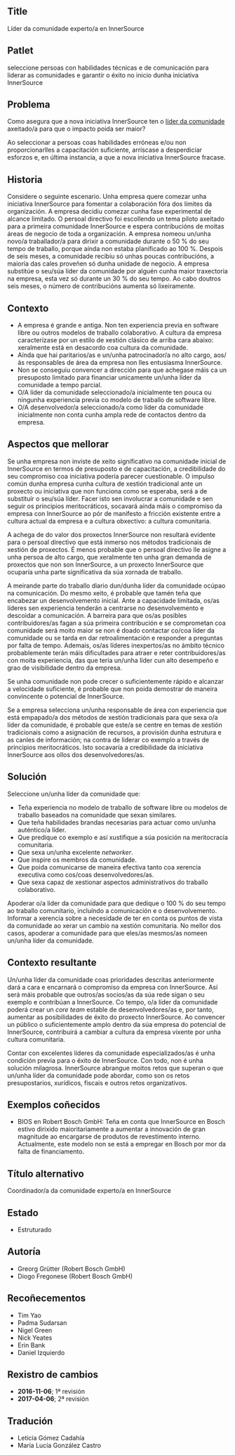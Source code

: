 ## Title

Líder da comunidade experto/a en InnerSource

## Patlet

seleccione persoas con habilidades técnicas e de comunicación para liderar as comunidades e garantir o éxito no inicio dunha iniciativa InnerSource

## Problema

Como asegura que a nova iniciativa InnerSource ten o [líder da comunidade](http://www.artofcommunityonline.org/) axeitado/a para que o impacto poida ser maior?

Ao seleccionar a persoas coas habilidades erróneas e/ou non proporcionarlles a capacitación suficiente, arríscase a desperdiciar esforzos e, en última instancia, a que a nova iniciativa InnerSource fracase.

## Historia

Considere o seguinte escenario. Unha empresa quere comezar unha iniciativa InnerSource para fomentar a colaboración fóra dos límites da organización. A empresa decidiu comezar cunha fase experimental de alcance limitado. O persoal directivo foi escollendo un tema piloto axeitado para a primeira comunidade InnerSource e espera contribucións de moitas áreas de negocio de toda a organización. A empresa nomeou un/unha novo/a traballador/a para dirixir a comunidade durante o 50 % do seu tempo de traballo, porque aínda non estaba planificado ao 100 %. Despois de seis meses, a comunidade recibiu só unhas poucas contribucións, a maioría das cales proveñen só dunha unidade de negocio. A empresa substitúe o seu/súa líder da comunidade por alguén cunha maior traxectoria na empresa, esta vez só durante un 30 % do seu tempo. Ao cabo doutros seis meses, o número de contribucións aumenta só lixeiramente.

## Contexto

- A empresa é grande e antiga. Non ten experiencia previa en software libre ou outros modelos de traballo colaborativo. A cultura da empresa caracterízase por un estilo de xestión clásico de arriba cara abaixo: xeralmente está en desacordo coa cultura da comunidade.
- Aínda que hai paritarios/as e un/unha patrocinador/a no alto cargo, aos/ás responsables de área da empresa non lles entusiasma InnerSource.
- Non se conseguiu convencer a dirección para que achegase máis ca un presuposto limitado para financiar unicamente un/unha líder da comunidade a tempo parcial.
- O/A líder da comunidade seleccionado/a inicialmente ten pouca ou ningunha experiencia previa co modelo de traballo de software libre.
- O/A desenvolvedor/a seleccionado/a como líder da comunidade inicialmente non conta cunha ampla rede de contactos dentro da empresa.

## Aspectos que mellorar

Se unha empresa non inviste de xeito significativo na comunidade inicial de InnerSource en termos de presuposto e de capacitación, a credibilidade do seu compromiso coa iniciativa podería parecer cuestionable. O impulso común dunha empresa cunha cultura de xestión tradicional ante un proxecto ou iniciativa que non funciona como se esperaba, será a de substituír o seu/súa líder. Facer isto sen involucrar a comunidade e sen seguir os principios meritocráticos, socavará aínda máis o compromiso da empresa con InnerSource ao pór de manifesto a fricción existente entre a cultura actual da empresa e a cultura obxectivo: a cultura comunitaria.

A achega de do valor dos proxectos InnerSource non resultará evidente para o persoal directivo que está inmerso nos métodos tradicionais de xestión de proxectos. É menos probable que o persoal directivo lle asigne a unha persoa de alto cargo, que xeralmente ten unha gran demanda de proxectos que non son InnerSource, a un proxecto InnerSource que ocuparía unha parte significativa da súa xornada de traballo.

A meirande parte do traballo diario dun/dunha líder da comunidade ocúpao na comunicación. Do mesmo xeito, é probable que tamén teña que encabezar un desenvolvemento inicial. Ante a capacidade limitada, os/as líderes sen experiencia tenderán a centrarse no desenvolvemento e descoidar a comunicación. A barreira para que os/as posibles contribuidores/as fagan a súa primeira contribución e se comprometan coa comunidade será moito maior se non é doado contactar co/coa líder da comunidade ou se tarda en dar retroalimentación e responder a preguntas por falta de tempo. Ademais, os/as líderes inexpertos/as no ámbito técnico probablemente terán máis dificultades para atraer e reter contribuidores/as con moita experiencia, das que tería un/unha líder cun alto desempeño e grao de visibilidade dentro da empresa.

Se unha comunidade non pode crecer o suficientemente rápido e alcanzar a velocidade suficiente, é probable que non poida demostrar de maneira convincente o potencial de InnerSource.

Se a empresa selecciona un/unha responsable de área con experiencia que está empapado/a dos métodos de xestión tradicionais para que sexa o/a líder da comunidade, é probable que este/a se centre en temas de xestión tradicionais como a asignación de recursos, a provisión dunha estrutura e as canles de información; na contra de liderar co exemplo a través de principios meritocráticos. Isto socavaría a credibilidade da iniciativa InnerSource aos ollos dos desenvolvedores/as.

## Solución

Seleccione un/unha líder da comunidade que:

- Teña experiencia no modelo de traballo de software libre ou modelos de traballo baseados na comunidade que sexan similares.
- Que teña habilidades brandas necesarias para actuar como un/unha auténtico/a líder.
- Que predique co exemplo e así xustifique a súa posición na meritocracia comunitaria.
- Que sexa un/unha excelente *networker*.
- Que inspire os membros da comunidade.
- Que poida comunicarse de maneira efectiva tanto coa xerencia executiva como cos/coas desenvolvedores/as.
- Que sexa capaz de xestionar aspectos administrativos do traballo colaborativo.

Apoderar o/a líder da comunidade para que dedique o 100 % do seu tempo ao traballo comunitario, incluíndo a comunicación e o desenvolvemento. Informar a xerencia sobre a necesidade de ter en conta os puntos de vista da comunidade ao xerar un cambio na xestión comunitaria. No mellor dos casos, apoderar a comunidade para que eles/as mesmos/as nomeen un/unha líder da comunidade.

## Contexto resultante

Un/unha líder da comunidade coas prioridades descritas anteriormente dará a cara e encarnará o compromiso da empresa con InnerSource. Así será máis probable que outros/as socios/as da súa rede sigan o seu exemplo e contribúan a InnerSource. Co tempo, o/a líder da comunidade poderá crear un *core team* estable de desenvolvedores/as e, por tanto, aumentar as posibilidades de éxito do proxecto InnerSource. Ao convencer un público o suficientemente amplo dentro da súa empresa do potencial de InnerSource, contribuirá a cambiar a cultura da empresa vixente por unha cultura comunitaria.

Contar con excelentes líderes da comunidade especializados/as é unha condición previa para o éxito de InnerSource. Con todo, non é unha solución milagrosa. InnerSource abrangue moitos retos que superan o que un/unha líder da comunidade pode abordar, como son os retos presupostarios, xurídicos, fiscais e outros retos organizativos.

## Exemplos coñecidos

- BIOS en Robert Bosch GmbH: Teña en conta que InnerSource en Bosch estivo dirixido maioritariamente a aumentar a innovación de gran magnitude ao encargarse de produtos de revestimento interno. Actualmente, este modelo non se está a empregar en Bosch por mor da falta de financiamento.

## Título alternativo

Coordinador/a da comunidade experto/a en InnerSource

## Estado

- Estruturado

## Autoría

- Greorg Grütter (Robert Bosch GmbH)
- Diogo Fregonese (Robert Bosch GmbH)

## Recoñecementos

- Tim Yao
- Padma Sudarsan
- Nigel Green
- Nick Yeates
- Erin Bank
- Daniel Izquierdo

## Rexistro de cambios

- **2016-11-06**; 1ª revisión
- **2017-04-06**; 2ª revisión

## Tradución

- Leticia Gómez Cadahía
- María Lucía González Castro

